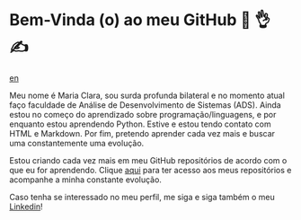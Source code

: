 # Bem-Vinda (o) ao meu GitHub :call_me_hand: :ok_hand: :writing_hand:

[en](https://github.com/clarameier/clarameier/blob/main/welcome.md)

Meu nome é Maria Clara, sou surda profunda bilateral e no momento atual faço faculdade de Análise de Desenvolvimento de Sistemas (ADS). Ainda estou no começo do aprendizado sobre programação/linguagens, e por enquanto estou aprendendo Python. Estive e estou tendo contato com HTML e Markdown. Por fim, pretendo aprender cada vez mais e buscar uma constantemente uma evolução.

Estou criando cada vez mais em meu GitHub repositórios de acordo com o que eu for aprendendo. Clique [aqui](https://github.com/clarameier?tab=repositories) para ter acesso aos meus repositórios e acompanhe a minha constante evolução.

Caso tenha se interessado no meu perfil, me siga e siga também o meu [Linkedin](https://www.linkedin.com/in/clarameier/)!

